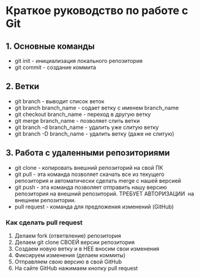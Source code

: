 # Краткое руководство по работе с Git
## 1. Основные команды
* git init - инициализация локального репозитория
* git commit - создание коммита
## 2. Ветки
* git branch - выводит список веток
* git branch branch_name - содает ветку с именем branch_name
* git checkout branch_name - переход в другую ветку
* git merge branch_name - позволяет слить ветки
* git branch -d branch_name - удалить уже слитую ветку
* git branch -D branch_name - удалить ветку (даже не слитую)
## 3. Работа с удаленными репозиториями
* git clone - копировать внешний репозиторий на свой ПК
* git pull - эта команда позволяет скачать все из текущего репозитория и автоматически сделать merge с нашей версией
* git push - эта команда позволяет отправить нашу версию репозитория на внешний репозиторий. ТРЕБУЕТ АВТОРИЗАЦИИ  на внешнем репозитории.
* pull request - команда для предложения изменений (GitHub)

### Как сделать pull request
1. Делаем fork (ответвление) репозитория
2. Делаем git clone СВОЕЙ версии репозитория 
3. Создаем новую ветку и в НЕЕ вносим свои изменения 
4. Фиксируем изменения (делаем коммиты) 
5. Отправляем свою версию в свой GitHub
6. На сайте GitHub нажимаем кнопку pull request